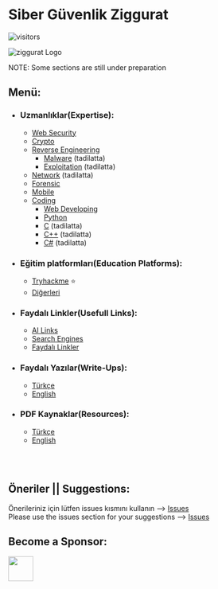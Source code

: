 # Siber Güvenlik Ziggurat
 ![visitors](https://visitor-badge.laobi.icu/badge?page_id=mel4mi.siber-guvenlik-ziggurat)
 <p></p>
<img alt="ziggurat Logo" src="https://github.com/mel4mi/siber-guvenlik-ziggurat/blob/main/Depo/resimler/ziggurat-preview.png" />


NOTE: Some sections are still under preparation


## Menü:
  * ### Uzmanlıklar(Expertise):
     * [ Web Security](/Depo/uzmanlıklar/Web/README.md)
     * [ Crypto](/Depo/uzmanlıklar/Crypto/README.md)
     * [ Reverse Engineering](/Depo/uzmanlıklar/Reverse_Engineering/README.md) 
       * [Malware](/Depo/uzmanlıklar/Reverse_Engineering/Malware) (tadilatta)
       * [Exploitation](/Depo/uzmanlıklar/Reverse_Engineering/Exploitation) (tadilatta)
     * [ Network](/Depo/uzmanlıklar/Network/README.md) (tadilatta)
     * [ Forensic](/Depo/uzmanlıklar/Forensic/README.md)
     * [ Mobile ](/Depo/uzmanlıklar/Mobile/README.md) 
     * [ Coding](/Depo/uzmanlıklar/Coding/README.md) 
       * [ Web Developing](/Depo/uzmanlıklar/Coding/Web/README.md)
       * [Python](/Depo/uzmanlıklar/Coding/Python/README.md)
       * [C](/Depo/uzmanlıklar/Coding/C/README.md) (tadilatta)
       * [C++](/Depo/uzmanlıklar/Coding/C++/README.md) (tadilatta)
       * [C#](/Depo/uzmanlıklar/C%23/README.md) (tadilatta)
     
  * ### Eğitim platformları(Education Platforms):
     * [ Tryhackme](https://www.tryhackme.com) :star:
     * [ Diğerleri](/Depo/eğitim_platformları/README.md)   
  * ### Faydalı Linkler(Usefull Links):
     * [AI Links](/Depo/ai/README.md)
     * [Search Engines](/Depo/Engines/README.md)
     * [Faydalı Linkler](/Depo/faydali_linkler/README.md)
  * ###  Faydalı Yazılar(Write-Ups):
     * [Türkçe](/Depo/faydalı_yazılar/Türkçe/README.md)
     * [English](/Depo/faydalı_yazılar/English/README.md)
  * ### PDF Kaynaklar(Resources):
     * [Türkçe](/Depo/kaynaklar/turkce/README.md) 
     * [English](Depo/kaynaklar/english/README.md) 


<br>
<br>

  ## Öneriler || Suggestions:
  
  Önerileriniz için lütfen issues kısmını kullanın --> [Issues](https://github.com/mel4mi/HackGurat/issues) <br>
  Please use the issues section for your suggestions --> [Issues](https://github.com/mel4mi/HackGurat/issues)



  ## Become a Sponsor:
  <a href="https://www.buymeacoffee.com/mel4mi" target="_blank"><img align="left" height="50" src="https://cdn.buymeacoffee.com/buttons/v2/default-yellow.png"  /></a>

<!--
## Menü:

* [<img width="18" src="https://static-00.iconduck.com/assets.00/link-chain-icon-256x256-t8asdmp4.png" alt="link" border="0"> Faydalı Linkler](/faydalı-linkler)

* [<img width="18" src="https://static-00.iconduck.com/assets.00/link-chain-icon-256x256-t8asdmp4.png" alt="link" border="0"> Eğitim platformları](/egitim_platformlari)

* [<img width="18" src="https://static-00.iconduck.com/assets.00/link-chain-icon-256x256-t8asdmp4.png" alt="link" border="0"> Faydalı Yazılar](/faydalı-linkler)

* [<img width="18" src="https://static-00.iconduck.com/assets.00/link-chain-icon-256x256-t8asdmp4.png" alt="link" border="0"> PDF Kaynaklar](/kaynaklar)
-->

